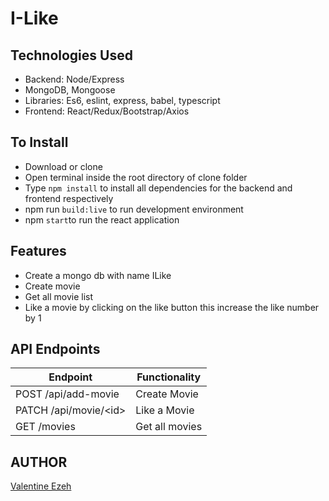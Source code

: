 # I-Like

## Technologies Used

- Backend: Node/Express
- MongoDB, Mongoose
- Libraries: Es6, eslint, express, babel, typescript
- Frontend: React/Redux/Bootstrap/Axios

## To Install

- Download or clone
- Open terminal inside the root directory of clone folder
- Type `npm install` to install all dependencies for the backend and frontend respectively
- npm run `build:live` to run development environment
- npm `start`to run the react application

## Features

- Create a mongo db with name ILike
- Create movie
- Get all movie list
- Like a movie by clicking on the like button this increase the like number by 1

## API Endpoints

| Endpoint                                             | Functionality                      |
| ---------------------------------------------------- | ---------------------------------- |
| POST /api/add-movie                                  | Create Movie                       |
| PATCH /api/movie/\<id>                               | Like a Movie                       |
| GET /movies                                          | Get all movies                     |

## AUTHOR
[Valentine Ezeh](https://github.com/valentineezeh/ILike)
